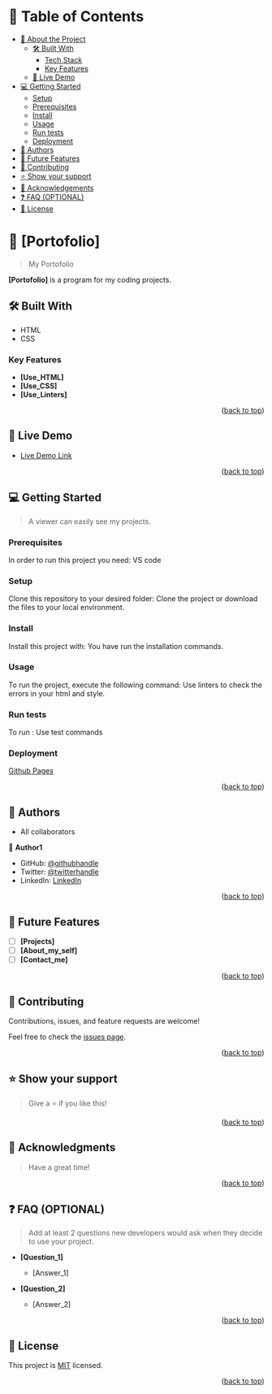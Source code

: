 <a name="readme-top"></a>


# 📗 Table of Contents

- [📖 About the Project](#about-project)
  - [🛠 Built With](#built-with)
    - [Tech Stack](#tech-stack)
    - [Key Features](#key-features)
  - [🚀 Live Demo](#live-demo)
- [💻 Getting Started](#getting-started)
  - [Setup](#setup)
  - [Prerequisites](#prerequisites)
  - [Install](#install)
  - [Usage](#usage)
  - [Run tests](#run-tests)
  - [Deployment](#triangular_flag_on_post-deployment)
- [👥 Authors](#authors)
- [🔭 Future Features](#future-features)
- [🤝 Contributing](#contributing)
- [⭐️ Show your support](#support)
- [🙏 Acknowledgements](#acknowledgements)
- [❓ FAQ (OPTIONAL)](#faq)
- [📝 License](#license)


# 📖 [Portofolio] <a name="about-project"></a>

> My Portofolio 

**[Portofolio]** is a program for my coding projects.

## 🛠 Built With <a name="built-with"></a>

 - HTML
 - CSS


### Key Features <a name="key-features"></a>

- **[Use_HTML]**
- **[Use_CSS]**
- **[Use_Linters]**

<p align="right">(<a href="#readme-top">back to top</a>)</p>



## 🚀 Live Demo <a name="live-demo"></a>


- [Live Demo Link](https://roland-ntwali.github.io/My-Portfolio/)

<p align="right">(<a href="#readme-top">back to top</a>)</p>



## 💻 Getting Started <a name="getting-started"></a>

> A viewer can easily see my projects.

### Prerequisites

In order to run this project you need: VS code


### Setup

Clone this repository to your desired folder: Clone the project or download the files to your local environment.


### Install

Install this project with: You have run the installation commands.


### Usage

To run the project, execute the following command: Use linters to check the errors in your html and style.


### Run tests

To run : Use test commands


### Deployment

[Github Pages](https://roland-ntwali.github.io/My-Portfolio/)


<p align="right">(<a href="#readme-top">back to top</a>)</p>


## 👥 Authors <a name="authors"></a>

- All collaborators

👤 **Author1**

- GitHub: [@githubhandle](https://github.com/Roland-Ntwali)
- Twitter: [@twitterhandle](https://twitter.com/_Ntwali)
- LinkedIn: [LinkedIn](https://www.linkedin.com/in/roland-ntwali-11b16617b/)



<p align="right">(<a href="#readme-top">back to top</a>)</p>



## 🔭 Future Features <a name="future-features"></a>


- [ ] **[Projects]**
- [ ] **[About_my_self]**
- [ ] **[Contact_me]**

<p align="right">(<a href="#readme-top">back to top</a>)</p>



## 🤝 Contributing <a name="contributing"></a>

Contributions, issues, and feature requests are welcome!

Feel free to check the [issues page](../../issues/).

<p align="right">(<a href="#readme-top">back to top</a>)</p>



## ⭐️ Show your support <a name="support"></a>

> Give a ⭐️ if you like this!

<p align="right">(<a href="#readme-top">back to top</a>)</p>



## 🙏 Acknowledgments <a name="acknowledgements"></a>

> Have a great time!

<p align="right">(<a href="#readme-top">back to top</a>)</p>



## ❓ FAQ (OPTIONAL) <a name="faq"></a>

> Add at least 2 questions new developers would ask when they decide to use your project.

- **[Question_1]**

  - [Answer_1]

- **[Question_2]**

  - [Answer_2]

<p align="right">(<a href="#readme-top">back to top</a>)</p>


## 📝 License <a name="license"></a>

This project is [MIT](./LICENCE.txt) licensed.

<p align="right">(<a href="#readme-top">back to top</a>)</p>
